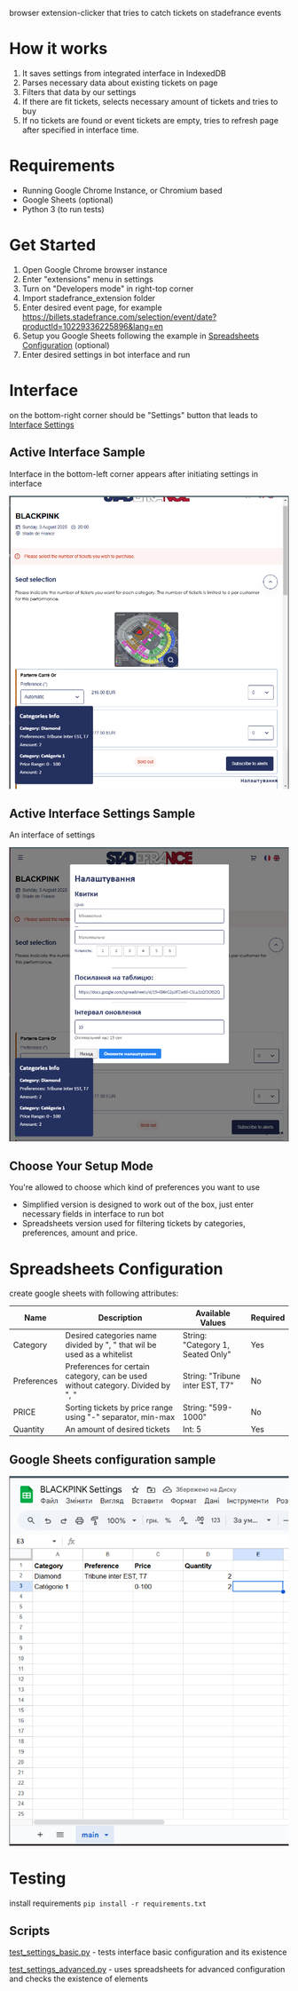 browser extension-clicker that tries to catch tickets on stadefrance events

# How it works
1. It saves settings from integrated interface in IndexedDB
2. Parses necessary data about existing tickets on page
3. Filters that data by our settings
4. If there are fit tickets, selects necessary amount of tickets and tries to buy
5. If no tickets are found or event tickets are empty, tries to refresh page after specified in interface time.

# Requirements

- Running Google Chrome Instance, or Chromium based
- Google Sheets (optional)
- Python 3 (to run tests)

# Get Started

1. Open Google Chrome browser instance 
2. Enter "extensions" menu in settings
3. Turn on "Developers mode" in right-top corner
4. Import stadefrance_extension folder
5. Enter desired event page, for example https://billets.stadefrance.com/selection/event/date?productId=10229336225896&lang=en
6. Setup you Google Sheets following the example in [Spreadsheets Configuration](#spreadsheets-configuration) (optional)
7. Enter desired settings in bot interface and run

# Interface 

on the bottom-right corner should be "Settings" button that leads to [Interface Settings](#active-interface-settings-sample)


## Active Interface Sample

Interface in the bottom-left corner appears after initiating settings in interface

![active interface info sample](samples/active_interface_info_sample.png)

## Active Interface Settings Sample

An interface of settings

![active interface settings sample](samples/active_interface_settings_sample.png)

## Choose Your Setup Mode

You're allowed to choose which kind of preferences you want to use

- Simplified version is designed to work out of the box, just enter necessary fields in interface to run bot
- Spreadsheets version used for filtering tickets by categories, preferences, amount and price.

# Spreadsheets Configuration

create google sheets with following attributes:

|Name|Description|Available Values|Required|
|----|-----------|----------------|--------|
|Category|Desired categories name divided by ", " that wil be used as a whitelist |String: "Category 1, Seated Only"|Yes|
|Preferences|Preferences for certain category, can be used without category. Divided by ", "|String: "Tribune inter EST, T7"|No|
|PRICE|Sorting tickets by price range using "-" separator, min-max|String: "599-1000"|No|
|Quantity|An amount of desired tickets|Int: 5|Yes|

## Google Sheets configuration sample
![spreadsheets config sample](samples/spreadsheets_config_sample.png)

# Testing

install requirements ```pip install -r requirements.txt```

## Scripts

[test_settings_basic.py](tests/test_settings_basic.py) - tests interface basic configuration and its existence

[test_settings_advanced.py](tests/test_settings_advanced.py) - uses spreadsheets for advanced configuration and checks the existence of elements
